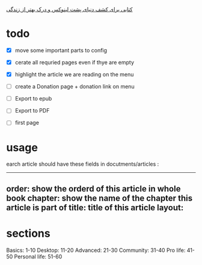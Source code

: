 [کتابی برای کشف دنیای پشت لینوکس و درک بهتر از زندگی](http://linuxbook.ir)


# todo

- [x] move some important parts to config
- [x] cerate all requried pages even if thye are empty
- [x] highlight the article we are reading on the menu
- [ ] create a Donation page + donation link on menu
- [ ] Export to epub
- [ ] Export to PDF
- [ ] first page



# usage
earch article should have these fields in  docutments/articles :

  ---
  order: show the orderd of this article in whole book
  chapter: show the name of the chapter this article is part of
  title: title of this article
  layout: 
  ---

# sections
Basics: 1-10
Desktop: 11-20
Advanced: 21-30
Community: 31-40
Pro life: 41-50
Personal life: 51-60
